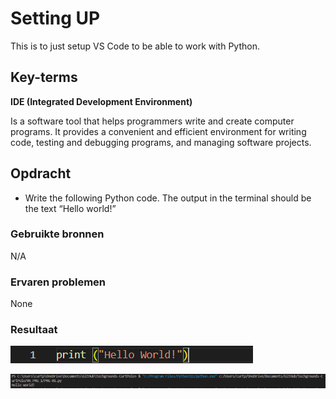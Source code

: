 # Setting UP
This is to just setup VS Code to be able to work with Python.

## Key-terms
**IDE (Integrated Development Environment)**

Is a software tool that helps programmers write and create computer programs. It provides a convenient and efficient environment for writing code, testing and debugging programs, and managing software projects.

## Opdracht
- Write the following Python code. The output in the terminal should be the text “Hello world!”
### Gebruikte bronnen
N/A

### Ervaren problemen
None

### Resultaat
![Alt text](../00_includes/Week-10-To-16-Python/PRG-01-Hello.PNG)

![Alt text](../00_includes/Week-10-To-16-Python/PRG-01-Hello-2.PNG)
